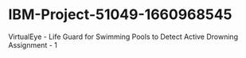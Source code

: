 # IBM-Project-51049-1660968545
VirtualEye - Life Guard for Swimming Pools to Detect Active Drowning
Assignment - 1
